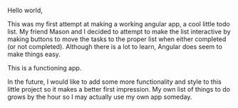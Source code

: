 Hello world,

This was my first attempt at making a working angular app, a cool little todo
list.  My friend Mason and I decided to attempt to make the list interactive
by making buttons to move the tasks to the proper list when either completed (or not completed).  Although there is a lot to learn, Angular does seem to make things easy.

This is a functioning app.

In the future, I would like to add some more functionality and style to this
little project so it makes a better first impression.  My own list of things to do grows by the hour so I may actually use my own app someday.  

